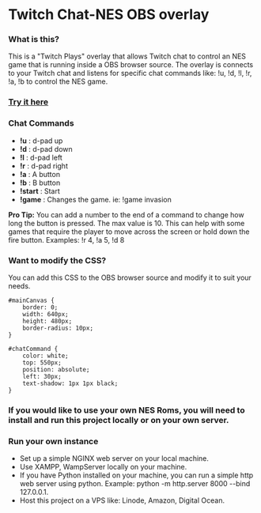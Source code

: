 # Twitch Chat-NES OBS overlay

### What is this?

This is a "Twitch Plays" overlay that allows Twitch chat to control an NES game that is running inside a OBS browser source.
The overlay is connects to your Twitch chat and listens for specific chat commands like: !u, !d, !l, !r, !a, !b to control the NES game.

### [Try it here](https://twitch-chat-nes.pages.dev/)

### Chat Commands

- **!u** : d-pad up
- **!d** : d-pad down
- **!l** : d-pad left
- **!r** : d-pad right
- **!a** : A button
- **!b** : B button
- **!start** : Start
- **!game** : Changes the game. ie: !game invasion

**Pro Tip:** You can add a number to the end of a command to change how long the button is pressed. The max value is 10. This can help with some games that require the player to move across the screen or hold down the fire button. Examples: !r 4, !a 5, !d 8


### Want to modify the CSS?

You can add this CSS to the OBS browser source and modify it to suit your needs.
```
#mainCanvas {
    border: 0;
    width: 640px;
    height: 480px;
    border-radius: 10px;
}

#chatCommand {
    color: white; 
    top: 550px;
    position: absolute;
    left: 30px;
    text-shadow: 1px 1px black;
}
```

### If you would like to use your own NES Roms, you will need to install and run this project locally or on your own server. 

### Run your own instance

- Set up a simple NGINX web server on your local machine. 
- Use XAMPP, WampServer locally on your machine.
- If you have Python installed on your machine, you can run a simple http web server using python. Example: python -m http.server 8000 --bind 127.0.0.1.
- Host this project on a VPS like: Linode, Amazon, Digital Ocean.
